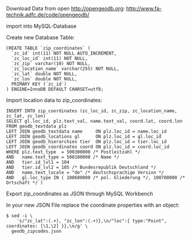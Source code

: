 
Download Data from open http://opengeodb.org: http://www.fa-technik.adfc.de/code/opengeodb/

import into MySQL-Database

Create new Database Table:

```
CREATE TABLE `zip_coordinates` (
  `zc_id` int(11) NOT NULL AUTO_INCREMENT,
  `zc_loc_id` int(11) NOT NULL,
  `zc_zip` varchar(10) NOT NULL,
  `zc_location_name` varchar(255) NOT NULL,
  `zc_lat` double NOT NULL,
  `zc_lon` double NOT NULL,
  PRIMARY KEY (`zc_id`)
) ENGINE=InnoDB DEFAULT CHARSET=utf8;
```

Import location data to zip_coordinates:

```
INSERT INTO zip_coordinates (zc_loc_id, zc_zip, zc_location_name, zc_lat, zc_lon)
SELECT gl.loc_id, plz.text_val, name.text_val, coord.lat, coord.lon
FROM geodb_textdata plz
LEFT JOIN geodb_textdata name     ON plz.loc_id = name.loc_id
LEFT JOIN geodb_locations gl      ON plz.loc_id = gl.loc_id
LEFT JOIN geodb_hierarchies tier  ON plz.loc_id = tier.loc_id
LEFT JOIN geodb_coordinates coord ON plz.loc_id = coord.loc_id
WHERE plz.text_type  = 500300000 /* Postleitzahl */
AND   name.text_type = 500100000 /* Name */
AND   tier.id_lvl1 = 104
AND   tier.id_lvl2 = 105 /* Bundesrepublik Deutschland */
AND   name.text_locale = "de" /* deutschsprachige Version */
AND   gl.loc_type IN ( 100600000 /* pol. Gliederung */, 100700000 /* Ortschaft */ )
```

Export zip_coordinates as JSON through MySQL Workbench

In your new JSON File replace the coordinate properties with an object:

```
$ sed -i \
    's/"zc_lat":(.+), "zc_lon":(.+)},\n/"loc":{ type:"Point", coordinates: [\1,\2] }},\n/g' \
  geodb_zipcodes.json
```
